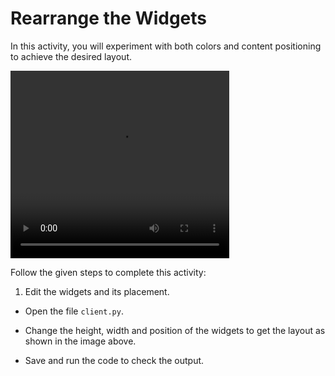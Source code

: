 
Rearrange the Widgets
==============




In this activity, you will experiment with both colors and content positioning to achieve the desired layout.


<video src= "https://s3.amazonaws.com/media-p.slid.es/videos/1525749/nsFHuQ2h/aa2.mp4" width = "350" height = "300"></video>


Follow the given steps to complete this activity:


1. Edit the widgets and its placement.
* Open the file `client.py`.
 * Change the height, width and position of the widgets to get the layout as shown in the image above.


* Save and run the code to check the output.
